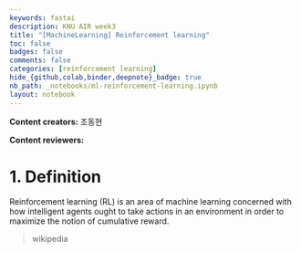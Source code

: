 ```yaml
---
keywords: fastai
description: KNU AIR week3
title: "[MachineLearning] Reinforcement learning"
toc: false
badges: false
comments: false
categories: [reinforcement learning]
hide_{github,colab,binder,deepnote}_badge: true
nb_path: _notebooks/ml-reinforcement-learning.ipynb
layout: notebook
---
```


<!--
#################################################
### THIS FILE WAS AUTOGENERATED! DO NOT EDIT! ###
#################################################
# file to edit: _notebooks/ml-reinforcement-learning.ipynb
-->

<div class="container" id="notebook-container">
        
<div class="cell border-box-sizing text_cell rendered"><div class="inner_cell">
<div class="text_cell_render border-box-sizing rendered_html">
<p><strong>Content creators:</strong> 조동현</p>
<p><strong>Content reviewers:</strong></p>

</div>
</div>
</div>
<div class="cell border-box-sizing text_cell rendered"><div class="inner_cell">
<div class="text_cell_render border-box-sizing rendered_html">
<h1 id="1.-Definition">1. Definition<a class="anchor-link" href="#1.-Definition"> </a></h1><p>Reinforcement learning (RL) is an area of machine learning concerned with how intelligent agents ought to take actions in an environment in order to maximize the notion of cumulative reward.</p>
<blockquote><p>wikipedia</p>
</blockquote>

</div>
</div>
</div>
</div>
 

